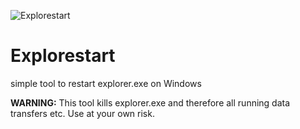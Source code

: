 ![Explorestart](https://socialify.git.ci/Hope-IT-Works/Explorestart/image?description=1&font=Inter&logo=https%3A%2F%2Fraw.githubusercontent.com%2FHope-IT-Works%2FExplorestart%2Fmain%2Fresources%2Flogo%2Fexplorestart.svg&name=1&owner=1&pattern=Solid&theme=Light)
# Explorestart
simple tool to restart explorer.exe on Windows

**WARNING:** This tool kills explorer.exe and therefore all running data transfers etc. Use at your own risk.
